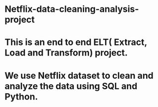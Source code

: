 # Netflix-data-cleaning-analysis-project
# This is an end to end ELT( Extract, Load and Transform) project.
# We use Netflix dataset to clean and analyze the data using SQL and Python. 
